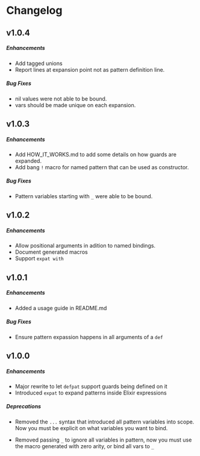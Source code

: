 # Changelog

## v1.0.4

##### Enhancements
  
  * Add tagged unions
  * Report lines at expansion point not as pattern definition line.
  
##### Bug Fixes

  * nil values were not able to be bound.
  * vars should be made unique on each expansion.

## v1.0.3

##### Enhancements

  * Add HOW_IT_WORKS.md to add some details on how guards are expanded.
  * Add bang `!` macro for named pattern that can be used as constructor.
  
##### Bug Fixes

  * Pattern variables starting with `_` were able to be bound.

## v1.0.2

##### Enhancements

  * Allow positional arguments in adition to named bindings.
  * Document generated macros
  * Support `expat with`
  
  
## v1.0.1

##### Enhancements

  * Added a usage guide in README.md

##### Bug Fixes

  * Ensure pattern expassion happens in all arguments of a `def`


## v1.0.0

##### Enhancements

  * Major rewrite to let `defpat` support guards being defined on it
  * Introduced `expat` to expand patterns inside Elixir expressions
  
##### Deprecations

  * Removed the `...` syntax that introduced all pattern variables into scope.
    Now you must be explicit on what variables you want to bind.
    
  * Removed passing `_` to ignore all variables in pattern, now you must use
    the macro generated with zero arity, or bind all vars to `_`

